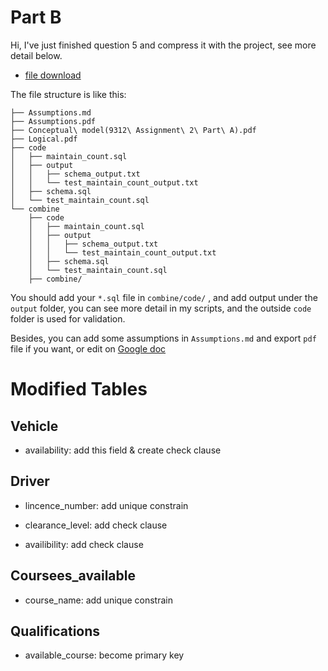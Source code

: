 # Part B

Hi, I've just finished question 5 and compress it with the project, see more detail below.

- [file download](https://drive.google.com/open?id=0B6nkhBPF6bK_VktPVW11UGE2c28)

The file structure is like this:

    ├── Assumptions.md
    ├── Assumptions.pdf
    ├── Conceptual\ model(9312\ Assignment\ 2\ Part\ A).pdf
    ├── Logical.pdf
    ├── code
    │   ├── maintain_count.sql
    │   ├── output
    │   │   ├── schema_output.txt
    │   │   └── test_maintain_count_output.txt
    │   ├── schema.sql
    │   └── test_maintain_count.sql
    └── combine
        ├── code
        │   ├── maintain_count.sql
        │   ├── output
        │   │   ├── schema_output.txt
        │   │   └── test_maintain_count_output.txt
        │   ├── schema.sql
        │   └── test_maintain_count.sql
        ├── combine/

You should add your `*.sql` file in `combine/code/` , and add output under the `output` folder, you can see more detail in my scripts, and the outside `code` folder is used for validation.

Besides, you can add some assumptions in `Assumptions.md` and export `pdf` file if you want, or edit on [Google doc](https://docs.google.com/a/monash.edu/document/d/17iheqi88XEOMyhgESB8uPme5vRbJV2iMtf-QJ3zSSvQ/edit?usp=sharing)


# Modified Tables

## Vehicle

- availability: add this field & create check clause

## Driver

- lincence_number: add unique constrain

- clearance_level: add check clause

- availibility: add check clause

## Coursees_available

- course_name: add unique constrain

## Qualifications

- available_course: become primary key
